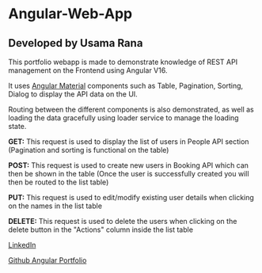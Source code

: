 # Angular-Web-App
## Developed by Usama Rana
This portfolio webapp is made to demonstrate knowledge of REST API management on the Frontend using Angular V16.

It uses [Angular Material](https://material.angular.io/components/categories) components such as Table, Pagination, Sorting, Dialog to display the API data on the UI.

Routing between the different components is also demonstrated, as well as loading the data gracefully using loader service to manage the loading state.

**GET:** This request is used to display the list of users in People API section (Pagination and sorting is functional on the table)

**POST:** This request is used to create new users in Booking API which can then be shown in the table (Once the user is successfully created you will then be routed to the list table)

**PUT:** This request is used to edit/modify existing user details when clicking on the names in the list table

**DELETE:** This request is used to delete the users when clicking on the delete button in the "Actions" column inside the list table

[LinkedIn](https://www.linkedin.com/in/usama-rana-805317120/)

[Github Angular Portfolio](https://github.com/usamarana/Angular-Portfolio-Web-App)
